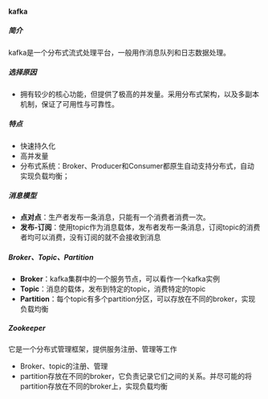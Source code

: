 #### kafka

##### 简介

kafka是一个分布式流式处理平台，一般用作消息队列和日志数据处理。

##### 选择原因

- 拥有较少的核心功能，但提供了极高的并发量。采用分布式架构，以及多副本机制，保证了可用性与可靠性。

##### 特点

- 快速持久化
- 高并发量
- 分布式系统：Broker、Producer和Consumer都原生自动支持分布式，自动实现负载均衡；

##### 消息模型

- **点对点**：生产者发布一条消息，只能有一个消费者消费一次。
- **发布-订阅**：使用topic作为消息载体，发布者发布一条消息，订阅topic的消费者均可以消费，没有订阅的就不会接收到消息

##### Broker、Topic、Partition

- **Broker**：kafka集群中的一个服务节点，可以看作一个kafka实例
- **Topic**：消息的载体，发布到特定的topic，消费特定的topic
- **Partition**：每个topic有多个partition分区，可以存放在不同的broker，实现负载均衡

##### Zookeeper

它是一个分布式管理框架，提供服务注册、管理等工作

- Broker、topic的注册、管理
- partition存放在不同的broker，它负责记录它们之间的关系。并尽可能的将partition存放在不同的broker上，实现负载均衡

